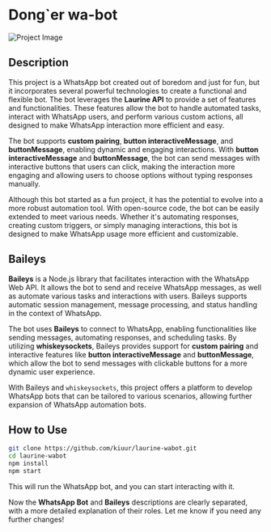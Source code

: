 # Dong`er wa-bot

![Project Image](https://pomf2.lain.la/f/wsbg6r1o.jpg)

## Description
This project is a WhatsApp bot created out of boredom and just for fun, but it incorporates several powerful technologies to create a functional and flexible bot. The bot leverages the **Laurine API** to provide a set of features and functionalities. These features allow the bot to handle automated tasks, interact with WhatsApp users, and perform various custom actions, all designed to make WhatsApp interaction more efficient and easy.

The bot supports **custom pairing**, **button interactiveMessage**, and **buttonMessage**, enabling dynamic and engaging interactions. With **button interactiveMessage** and **buttonMessage**, the bot can send messages with interactive buttons that users can click, making the interaction more engaging and allowing users to choose options without typing responses manually.

Although this bot started as a fun project, it has the potential to evolve into a more robust automation tool. With open-source code, the bot can be easily extended to meet various needs. Whether it's automating responses, creating custom triggers, or simply managing interactions, this bot is designed to make WhatsApp usage more efficient and customizable.

## Baileys
**Baileys** is a Node.js library that facilitates interaction with the WhatsApp Web API. It allows the bot to send and receive WhatsApp messages, as well as automate various tasks and interactions with users. Baileys supports automatic session management, message processing, and status handling in the context of WhatsApp.

The bot uses **Baileys** to connect to WhatsApp, enabling functionalities like sending messages, automating responses, and scheduling tasks. By utilizing **whiskeysockets**, Baileys provides support for **custom pairing** and interactive features like **button interactiveMessage** and **buttonMessage**, which allow the bot to send messages with clickable buttons for a more dynamic user experience.

With Baileys and `whiskeysockets`, this project offers a platform to develop WhatsApp bots that can be tailored to various scenarios, allowing further expansion of WhatsApp automation bots.

## How to Use

   ```bash
   git clone https://github.com/kiuur/laurine-wabot.git
   cd laurine-wabot
   npm install
   npm start
```

This will run the WhatsApp bot, and you can start interacting with it.

Now the **WhatsApp Bot** and **Baileys** descriptions are clearly separated, with a more detailed explanation of their roles. Let me know if you need any further changes!
